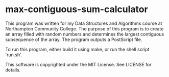 # max-contiguous-sum-calculator

This program was written for my Data Structures and Algorithms course at Northampton Community College. The purpose of this program is to create an array filled with random numbers and determines the largest contiguous subsequence of the array. The program outputs a PostScript file.

To run this program, either build it using make, or run the shell script 'run.sh'.

This software is copyrighted under the MIT License. See LICENSE for details.
